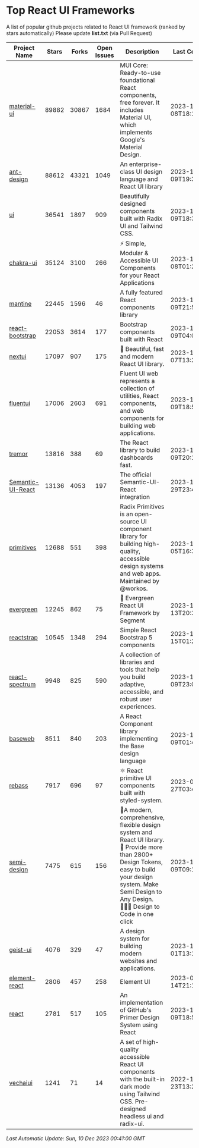 # Top React UI Frameworks

A list of popular github projects related to React UI framework (ranked by stars automatically)
Please update **list.txt** (via Pull Request)

| Project Name | Stars | Forks | Open Issues | Description | Last Commit |
| ------------ | ----- | ----- | ----------- | ----------- | ----------- |
| [material-ui](https://github.com/mui/material-ui) |89882|30867|1684|MUI Core: Ready-to-use foundational React components, free forever. It includes Material UI, which implements Google&#39;s Material Design.|2023-12-08T18:12:14Z|
| [ant-design](https://github.com/ant-design/ant-design) |88612|43321|1049|An enterprise-class UI design language and React UI library|2023-12-09T19:38:57Z|
| [ui](https://github.com/shadcn-ui/ui) |36541|1897|909|Beautifully designed components built with Radix UI and Tailwind CSS.|2023-12-09T18:30:18Z|
| [chakra-ui](https://github.com/chakra-ui/chakra-ui) |35124|3100|266|⚡️ Simple, Modular &amp; Accessible UI Components for your React Applications|2023-12-08T01:28:40Z|
| [mantine](https://github.com/mantinedev/mantine) |22445|1596|46|A fully featured React components library|2023-12-09T21:53:25Z|
| [react-bootstrap](https://github.com/react-bootstrap/react-bootstrap) |22053|3614|177|Bootstrap components built with React|2023-12-09T04:01:35Z|
| [nextui](https://github.com/nextui-org/nextui) |17097|907|175|🚀   Beautiful, fast and modern React UI library.|2023-12-07T13:29:30Z|
| [fluentui](https://github.com/microsoft/fluentui) |17006|2603|691|Fluent UI web represents a collection of utilities, React components, and web components for building web applications.|2023-12-09T18:56:15Z|
| [tremor](https://github.com/tremorlabs/tremor) |13816|388|69|The React library to build dashboards fast.|2023-12-09T20:17:00Z|
| [Semantic-UI-React](https://github.com/Semantic-Org/Semantic-UI-React) |13136|4053|197|The official Semantic-UI-React integration|2023-11-29T23:41:14Z|
| [primitives](https://github.com/radix-ui/primitives) |12688|551|398|Radix Primitives is an open-source UI component library for building high-quality, accessible design systems and web apps. Maintained by @workos.|2023-12-05T16:36:42Z|
| [evergreen](https://github.com/segmentio/evergreen) |12245|862|75|🌲 Evergreen React UI Framework by Segment|2023-11-13T20:35:14Z|
| [reactstrap](https://github.com/reactstrap/reactstrap) |10545|1348|294|Simple React Bootstrap 5 components|2023-11-15T01:23:32Z|
| [react-spectrum](https://github.com/adobe/react-spectrum) |9948|825|590|A collection of libraries and tools that help you build adaptive, accessible, and robust user experiences.|2023-12-09T23:09:31Z|
| [baseweb](https://github.com/uber/baseweb) |8511|840|203|A React Component library implementing the Base design language|2023-12-09T01:47:04Z|
| [rebass](https://github.com/rebassjs/rebass) |7917|696|97|:atom_symbol: React primitive UI components built with styled-system.|2023-07-27T03:42:53Z|
| [semi-design](https://github.com/DouyinFE/semi-design) |7475|615|156|🚀A modern, comprehensive, flexible design system and React UI library. 🎨 Provide more than 2800+ Design Tokens, easy to build your design system. Make Semi Design to Any Design.  🧑🏻‍💻 Design to Code in one click |2023-12-09T09:18:06Z|
| [geist-ui](https://github.com/geist-org/geist-ui) |4076|329|47|A design system for building modern websites and applications.|2023-11-01T13:10:44Z|
| [element-react](https://github.com/ElemeFE/element-react) |2806|457|258|Element UI|2023-01-14T21:13:08Z|
| [react](https://github.com/primer/react) |2781|517|105|An implementation of GitHub&#39;s Primer Design System using React|2023-12-09T18:59:50Z|
| [vechaiui](https://github.com/vechai/vechaiui) |1241|71|14|A set of high-quality accessible React UI components with the built-in dark mode using Tailwind CSS. Pre-designed headless ui and radix-ui.|2022-12-23T13:29:41Z|

*Last Automatic Update: Sun, 10 Dec 2023 00:41:00 GMT*